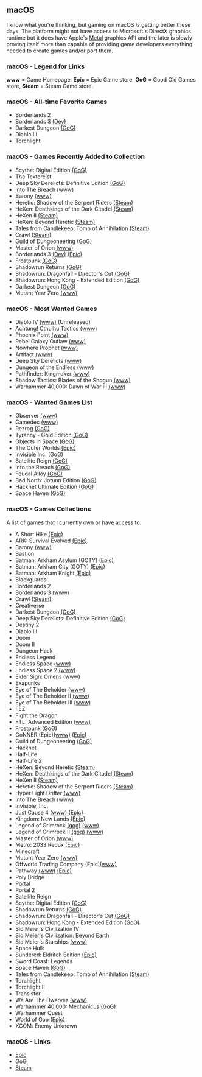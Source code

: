 ## macOS

I know what you're thinking, but gaming on macOS *is* getting better these days. The platform might not have access to
Microsoft's DirectX graphics runtime but it does have Apple's [Metal](https://developer.apple.com/metal/) graphics API 
and the later is slowly proving itself more than capable of providing game developers everything needed to create games 
and/or port them.

### macOS - Legend for Links

**www** = Game Homepage, **Epic** = Epic Game store, **GoG** = Good Old Games store, **Steam** = Steam Game store.

### macOS - All-time Favorite Games

- Borderlands 2
- Borderlands 3 [(Dev)](https://boderlands.com)
- Darkest Dungeon [(GoG)](https://www.gog.com/game/darkest_dungeon)
- Diablo III 
- Torchlight 

### macOS - Games Recently Added to Collection

- Scythe: Digital Edition [(GoG)](https://www.gog.com/game/scythe_digital_edition)
- The Textorcist
- Deep Sky Derelicts: Definitive Edition [(GoG)](https://www.gog.com/game/deep_sky_derelicts_definitive_edition)
- Into The Breach [(www)](https://subsetgames.com/itb.html)
- Barony [(www)](http://www.baronygame.com/)
- Heretic: Shadow of the Serpent Riders [(Steam)](https://store.steampowered.com/app/2390/Heretic_Shadow_of_the_Serpent_Riders/)
- HeXen: Deathkings of the Dark Citadel [(Steam)](https://store.steampowered.com/app/2370/HeXen_Deathkings_of_the_Dark_Citadel/)
- HeXen II [(Steam)](https://store.steampowered.com/app/9060/HeXen_II/)
- HeXen: Beyond Heretic [(Steam)](https://store.steampowered.com/app/2360/HeXen_Beyond_Heretic/)
- Tales from Candlekeep: Tomb of Annihilation [(Steam)](https://store.steampowered.com/app/663380/Tales_from_Candlekeep_Tomb_of_Annihilation/)
- Crawl [(Steam)](https://store.steampowered.com/app/293780/Crawl/)
- Guild of Dungeoneering [(GoG)](http://www.guildofdungeoneering.com/)
- Master of Orion [(www)](http://masteroforion.com/intro)
- Borderlands 3 [(Dev)](https://boderlands.com) [(Epic)](https://www.epicgames.com/store/en-US/product/borderlands-3/home)
- Frostpunk [(GoG)](https://www.gog.com/game/frostpunk)
- Shadowrun Returns [(GoG)](https://www.gog.com/game/shadowrun_returns)
- Shadowrun: Dragonfall - Director's Cut [(GoG)](https://www.gog.com/game/shadowrun_dragonfall_directors_cut)
- Shadowrun: Hong Kong - Extended Edition [(GoG)](https://www.gog.com/game/shadowrun_hong_kong_extended_edition)
- Darkest Dungeon [(GoG)](https://www.gog.com/game/darkest_dungeon)
- Mutant Year Zero [(www)](https://www.mutantyearzero.com)

### macOS - Most Wanted Games

- Diablo IV [(www)](https://diablo.blizzard.com/en-us/) (Unreleased)
- Achtung! Cthulhu Tactics [(www)](https://store.steampowered.com/app/874460/Achtung_Cthulhu_Tactics/)
- Phoenix Point [(www)](https://phoenixpoint.info/)
- Rebel Galaxy Outlaw [(www)](https://rebel-galaxy.com/)
- Nowhere Prophet [(www)](http://www.noprophet.com/)
- Artifact [(www)](https://store.steampowered.com/app/583950/Artifact/)
- Deep Sky Derelicts [(www)](https://www.snowhoundgames.com/deep-sky-derelicts/)
- Dungeon of the Endless [(www)](https://store.steampowered.com/app/249050/Dungeon_of_the_Endless/)
- Pathfinder: Kingmaker [(www)](https://owlcatgames.com)
- Shadow Tactics: Blades of the Shogun [(www)](http://www.mimimi-productions.de/shadow_tactics_micro/)
- Warhammer 40,000: Dawn of War III [(www)](https://www.dawnofwar.com)

### macOS - Wanted Games List

- Observer [(www)](https://www.blooberteam.com/observer_)
- Gamedec [(www)](https://www.gamedec.com/)
- Rezrog [(GoG)](https://www.gog.com/game/rezrog)
- Tyranny - Gold Edition [(GoG)](https://www.gog.com/game/tyranny_gold_edition)
- Objects in Space [(GoG)](https://www.gog.com/game/objects_in_space)
- The Outer Worlds [(Epic)](https://www.epicgames.com/store/en-US/product/the-outer-worlds/home)
- Invisible Inc. [(GoG)](https://www.gog.com/game/invisible_inc)
- Satellite Reign [(GoG)](https://www.gog.com/game/satellite_reign)
- Into the Breach [(GoG)](https://www.gog.com/game/into_the_breach)
- Feudal Alloy [(GoG)](https://www.gog.com/game/feudal_alloy)
- Bad North: Jotunn Edition [(GoG)](https://www.gog.com/game/bad_north)
- Hacknet Ultimate Edition [(GoG)](https://www.gog.com/game/hacknet_ultimate_edition)
- Space Haven [(GoG)](https://www.gog.com/game/space_haven)

### macOS - Games Collections

A list of games that I currently own or have access to.

- A Short Hike [(Epic)](https://www.epicgames.com/store/en-US/product/a-short-hike/home)
- ARK: Survival Evolved [(Epic)](https://www.epicgames.com/store/en-US/product/ark/home)
- Barony [(www)](http://www.baronygame.com/)
- Bastion
- Batman: Arkham Asylum (GOTY) [(Epic)](https://www.epicgames.com/store/en-US/product/batman-arkham-asylum/home)
- Batman: Arkham City (GOTY) [(Epic)](https://www.epicgames.com/store/en-US/product/batman-arkham-city/home)
- Batman: Arkham Knight [(Epic)](https://www.epicgames.com/store/en-US/product/batman-arkham-knight/home)
- Blackguards
- Borderlands 2
- Borderlands 3 [(www)](https://boderlands.com)
- Crawl [(Steam)](https://store.steampowered.com/app/293780/Crawl/)
- Creativerse
- Darkest Dungeon [(GoG)](https://www.gog.com/game/darkest_dungeon)
- Deep Sky Derelicts: Definitive Edition [(GoG)](https://www.gog.com/game/deep_sky_derelicts_definitive_edition)
- Destiny 2
- Diablo III
- Doom
- Doom II
- Dungeon Hack
- Endless Legend
- Endless Space [(www)](https://www.endless-space.com)
- Endless Space 2 [(www)](https://www.endless-space.com)
- Elder Sign: Omens [(www)](https://www.fantasyflightgames.com/en/products/elder-sign-omens/)
- Exapunks
- Eye of The Beholder [(www)](https://en.wikipedia.org/wiki/Eye_of_the_Beholder_(video_game))
- Eye of The Beholder II [(www)](https://en.wikipedia.org/wiki/Eye_of_the_Beholder_II:_The_Legend_of_Darkmoon)
- Eye of The Beholder III [(www)](https://en.wikipedia.org/wiki/Eye_of_the_Beholder_III:_Assault_on_Myth_Drannor)
- FEZ
- Fight the Dragon
- FTL: Advanced Edition [(www)](https://subsetgames.com/ftl.html)
- Frostpunk [(GoG)](https://www.gog.com/game/frostpunk)
- GoNNER (Epic)[(www)](https://www.gonnergame.com/) [(Epic)](https://www.epicgames.com/store/en-US/product/gonner/home)
- Guild of Dungeoneering [(GoG)](http://www.guildofdungeoneering.com/)
- Hacknet
- Half-Life
- Half-Life 2
- HeXen: Beyond Heretic [(Steam)](https://store.steampowered.com/app/2360/HeXen_Beyond_Heretic/)
- HeXen: Deathkings of the Dark Citadel [(Steam)](https://store.steampowered.com/app/2370/HeXen_Deathkings_of_the_Dark_Citadel/)
- HeXen II [(Steam)](https://store.steampowered.com/app/9060/HeXen_II/)
- Heretic: Shadow of the Serpent Riders [(Steam)](https://store.steampowered.com/app/2390/Heretic_Shadow_of_the_Serpent_Riders/)
- Hyper Light Drifter [(www)](https://heartmachine.com/hyper-light)
- Into The Breach [(www)](https://subsetgames.com/itb.html)
- Invisible, Inc.
- Just Cause 4 [(www)](https://justcause.square-enix-games.com/en-us/) [(Epic)](https://www.epicgames.com/store/en-US/product/just-cause-4/home)
- Kingdom: New Lands [(Epic)](https://www.epicgames.com/store/en-US/product/kingdom-new-lands/home)
- Legend of Grimrock [(gog)](https://www.gog.com/game/legend_of_grimrock) [(www)](http://www.grimrock.net/games/)
- Legend of Grimrock II [(gog)](https://www.gog.com/game/legend_of_grimrock_2) [(www)](http://www.grimrock.net/games/)
- Master of Orion [(www)](http://masteroforion.com/intro)
- Metro: 2033 Redux [(Epic)](https://www.epicgames.com/store/en-US/product/metro-2033-redux/home)
- Minecraft
- Mutant Year Zero [(www)](https://www.mutantyearzero.com)
- Offworld Trading Company (Epic)[(www)](https://www.offworldgame.com)
- Pathway [(www)](http://pathway-game.com/) [(Epic)](https://www.epicgames.com/store/en-US/product/pathway/home)
- Poly Bridge
- Portal
- Portal 2
- Satellite Reign
- Scythe: Digital Edition [(GoG)](https://www.gog.com/game/scythe_digital_edition)
- Shadowrun Returns [(GoG)](https://www.gog.com/game/shadowrun_returns)
- Shadowrun: Dragonfall - Director's Cut [(GoG)](https://www.gog.com/game/shadowrun_dragonfall_directors_cut)
- Shadowrun: Hong Kong - Extended Edition [(GoG)](https://www.gog.com/game/shadowrun_hong_kong_extended_edition)
- Sid Meier's Civilization IV
- Sid Meier's Civilization: Beyond Earth
- Sid Meier's Starships [(www)](https://www.2k.com/en-US/game/sid-meiers-starships/)
- Space Hulk
- Sundered: Eldritch Edition [(Epic)](https://www.epicgames.com/store/en-US/product/sundered-eldritch-edition/home)
- Sword Coast: Legends
- Space Haven [(GoG)](https://www.gog.com/game/space_haven)
- Tales from Candlekeep: Tomb of Annihilation [(Steam)](https://store.steampowered.com/app/663380/Tales_from_Candlekeep_Tomb_of_Annihilation/)
- Torchlight
- Torchlight II
- Transistor 
- We Are The Dwarves [(www)](http://wearethedwarves.com/press/#description)
- Warhammer 40,000: Mechanicus [(GoG)](https://www.gog.com/game/warhammer_40000_mechanicus)
- Warhammer Quest
- World of Goo [(Epic)](https://www.epicgames.com/store/en-US/product/world-of-goo/home)
- XCOM: Enemy Unknown

### macOS - Links

- [Epic](https://www.epicgames.com/store/en-US)
- [GoG](https://www.gog.com/)
- [Steam](https://store.steampowered.com/)

